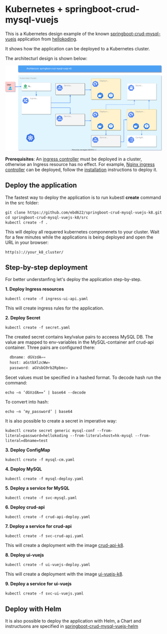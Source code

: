 # Kubernetes + springboot-crud-mysql-vuejs
This is a Kubernetes design example of the known [springboot-crud-mysql-vuejs](https://github.com/hellokoding/hellokoding-courses/tree/master/springboot-examples/springboot-crud-mysql-vuejs) application from [hellokoding](https://github.com/hellokoding).

It shows how the application can be deployed to a Kubernetes cluster. 

The architecturl design is shown below:

![GitHub Logo](/img/k8_crud_diagram.svg)

**Prerequisites**: An [ingress controller](https://kubernetes.io/docs/concepts/services-networking/ingress-controllers) must be deployed in a cluster, otherwise an Ingress resource has no effect. For example, [Nginx ingress controller](https://docs.nginx.com/nginx-ingress-controller/installation/) can be deployed, follow the [installation](https://docs.nginx.com/nginx-ingress-controller/installation/installation-with-manifests/) instructions to deploy it.

## Deploy the application
The fastest way to deploy the application is to run kubestl **create** command in the src folder:

```
git clone https://github.com/ebd622/springboot-crud-mysql-vuejs-k8.git
cd springboot-crud-mysql-vuejs-k8/src
kubectl create -f .
```

This will deploy all requered kubernetes componenets to your cluster. Wait for a few minutes while the applications is being deployed and open the URL in your browser:
```
http(s)://your_k8_cluster/
```

## Step-by-step deployment
For better understanfing let's deploy the application step-by-step.

**1. Deploy Ingress resources**
```
kubectl create -f ingress-ui-api.yaml
```
This will create ingress rules for the application.


**2. Deploy Secret**
```
kubectl create -f secret.yaml
```
The created secret contains key/value pairs to acceess MySQL DB. The value are mapped to env-variables in the MySQL-container anf crud-api container. Three pairs are configured there:
``` javascript
  dbname: dGVzdA==
  host: aGstbXlzcWw=
  password: aGVsbG9rb2Rpbmc=
```
Secet values must be specified in a hashed format. To decode hash run the command:

```
echo –n ‘dGVzdA==’ | base64 --decode
```
To convert into hash:
```
echo –n ‘my_password’ | base64
```
It is also possible to create a secret in imperative way:
```
kubectl create secret generic mysql-conf --from-literal=password=hellokoding --from-literal=host=hk-mysql --from-literal=dbname=test
```



**3. Deploy ConfigMap**
```
kubectl create -f mysql-cm.yaml
```

**4. Deploy MySQL**
```
kubectl create -f mysql-deploy.yaml
```

**5. Deploy a service for MySQL**
```
kubectl create -f svc-mysql.yaml
```

**6. Deploy crud-api**
```
kubectl create -f crud-api-deploy.yaml
```

**7. Deploy a service for crud-api**
```
kubectl create -f svc-crud-api.yaml
```
This will create a deployment with the image [crud-api-k8](https://github.com/ebd622/crud-api-k8).


**8. Deploy ui-vuejs**
```
kubectl create -f ui-vuejs-deploy.yaml
```
This will create a deployment with the image [ui-vuejs-k8](https://github.com/ebd622/ui-vuejs-k8).


**9. Deploy a service for ui-vuejs**
```
kubectl create -f svc-ui-vuejs.yaml
```

## Deploy with Helm
It is also possible to deploy the application with Helm, a Chart and instructuons are specified in [springboot-crud-mysql-vuejs-helm](https://github.com/ebd622/springboot-crud-mysql-vuejs-helm)

